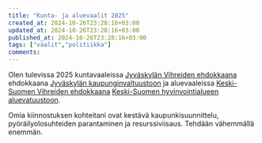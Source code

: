```yaml
---
title: "Kunta- ja aluevaalit 2025"
created_at: 2024-10-26T23:28:16+03:00
updated_at: 2024-10-26T23:28:16+03:00
published_at: 2024-10-26T23:28:16+03:00
tags: ["vaalit","politiikka"]
comments:
---
```

Olen tulevissa 2025 kuntavaaleissa [Jyväskylän Vihreiden ehdokkaana](https://jyvaskylanvihreat.fi/ehdokkaaksi-kuntavaaleihin-2025/) ehdokkaana [Jyväskylän kaupunginvaltuustoon](https://www.jyvaskyla.fi/paatoksenteko/kaupunginvaltuusto) ja aluevaaleissa [Keski-Suomen Vihreiden ehdokkaana](https://keskisuomenvihreat.fi/2024/09/26/keski-suomen-vihreat-nimesi-uusia-aluevaaliehdokkaita-2/) [Keski-Suomen hyvinvointialueen aluevatuustoon](https://www.hyvaks.fi/hyvinvointialue/paatoksenteko/aluevaltuusto).

Omia kiinnostuksen kohteitani ovat kestävä kaupunkisuunnittelu, pyöräilyolosuhteiden parantaminen ja resurssiviisaus.  Tehdään vähemmällä enemmän.

<!--
<p>Alla tiivistetysti vaalirahoituksesta antamani <a href="https://www.puoluerahoitus.fi/extranet/fi/vaalit/KV2017/179/8087831c4d5fd8955ed40eee8c51b49a5f0f594d/E_EI_KV2017.html.stx?section=View">ennakkoilmoitus</a>.  Jyväskylässä ehdolla olevien ilmoitusten kertymistä voi seurata <a href="https://www.puoluerahoitus.fi/fi/index/vaalirahailmoituksia/ilmoituslistaus/KV2017/179.html">Puolue- ja vaalirahoitusvalvonnan sivuilla</a>.</p>
<table class="numeroita">
	<tr>
		<th>Kustannukset</th>
		<th class="textright">60 €</th>
	</tr>
	<tr>
		<td>&hellip;</td>
		<td style="text-align:right">0 €</td>
	</tr>
	<tr>
		<td>Muut kulut</td>
		<td style="text-align:right">60 €</td>
	</tr>
</table>
<table class="numeroita">
	<tr>
		<th>Rahoitus</th>
		<th class="textright">60 €</th>
	</tr>
	<tr>
		<td>Omat varat</td>
		<td style="text-align:right">60 €</td>
	</tr>
	<tr>
		<td>&hellip;</td>
		<td style="text-align:right">0 €</td>
	</tr>
</table>
<p>Kohta &#8220;Muut kulut&#8221; muodostuu Jyväskylän vihreiden ehdokasmaksusta, jolla katetaan mm. yhteismainonnan kulut.</p>
-->